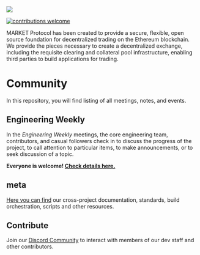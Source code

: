 <img src="https://github.com/MARKETProtocol/dApp/blob/master/src/img/MARKETProtocol-Light.png?raw=true" align="middle">

[![contributions welcome](https://img.shields.io/badge/contributions-welcome-brightgreen.svg?style=flat)](https://github.com/dwyl/esta/issues)

MARKET Protocol has been created to provide a secure, flexible, open source foundation for decentralized trading on the Ethereum blockchain. We provide the pieces necessary to create a decentralized exchange, including the requisite clearing and collateral pool infrastructure, enabling third parties to build applications for trading.

# Community

In this repository, you will find listing of all meetings, notes, and events.

## Engineering Weekly 

In the *Engineering Weekly* meetings, the core engineering team, contributors, and casual followers check in to discuss the progress of the project, to call attention to particular items, to make announcements, or to seek discussion of a topic.

**Everyone is welcome! [Check details here.](https://github.com/42piratas/community/blob/master/engineering-weekly.md)**

## meta
[Here you can find](https://github.com/MARKETProtocol/meta) our cross-project documentation, standards, build orchestration, scripts and other resources. 

## Contribute

Join our [Discord Community](https://www.marketprotocol.io/discord) to interact with members of our dev staff and other contributors.
